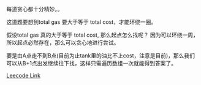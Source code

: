 每道贪心都十分精妙。。

这道题要想到total gas 要大于等于 total cost，才能环绕一圈。

假设total gas 真的大于等于 total cost, 那么起点怎么找呢？ 因为可以环绕一周，所以起点必然存在，那么可以贪心地进行尝试。

要是由A点走不到B点(目前为止tank里的油比不上cost，注意是目前)，那么我们可以从B+1点出发继续往下找，这样只需遍历数组一次就能得到答案了。

[Leecode Link](https://leetcode.com/problems/gas-station/)